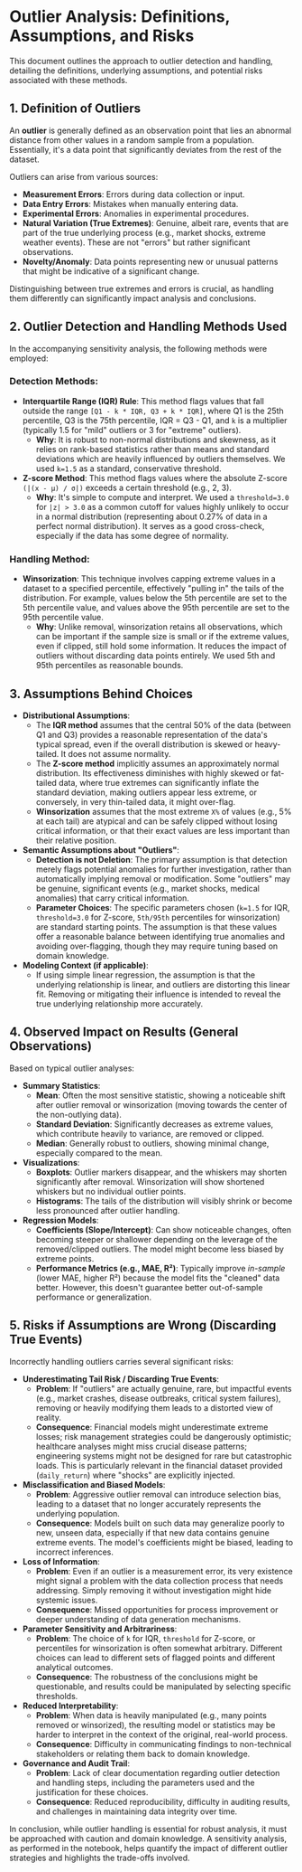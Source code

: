 # Outlier Analysis: Definitions, Assumptions, and Risks

This document outlines the approach to outlier detection and handling, detailing the definitions, underlying assumptions, and potential risks associated with these methods.

## 1. Definition of Outliers

An **outlier** is generally defined as an observation point that lies an abnormal distance from other values in a random sample from a population. Essentially, it's a data point that significantly deviates from the rest of the dataset.

Outliers can arise from various sources:
*   **Measurement Errors**: Errors during data collection or input.
*   **Data Entry Errors**: Mistakes when manually entering data.
*   **Experimental Errors**: Anomalies in experimental procedures.
*   **Natural Variation (True Extremes)**: Genuine, albeit rare, events that are part of the true underlying process (e.g., market shocks, extreme weather events). These are not "errors" but rather significant observations.
*   **Novelty/Anomaly**: Data points representing new or unusual patterns that might be indicative of a significant change.

Distinguishing between true extremes and errors is crucial, as handling them differently can significantly impact analysis and conclusions.

## 2. Outlier Detection and Handling Methods Used

In the accompanying sensitivity analysis, the following methods were employed:

### Detection Methods:
*   **Interquartile Range (IQR) Rule**: This method flags values that fall outside the range `[Q1 - k * IQR, Q3 + k * IQR]`, where Q1 is the 25th percentile, Q3 is the 75th percentile, IQR = Q3 - Q1, and `k` is a multiplier (typically 1.5 for "mild" outliers or 3 for "extreme" outliers).
    *   **Why**: It is robust to non-normal distributions and skewness, as it relies on rank-based statistics rather than means and standard deviations which are heavily influenced by outliers themselves. We used `k=1.5` as a standard, conservative threshold.
*   **Z-score Method**: This method flags values where the absolute Z-score `(|(x - μ) / σ|)` exceeds a certain threshold (e.g., 2, 3).
    *   **Why**: It's simple to compute and interpret. We used a `threshold=3.0` for `|z| > 3.0` as a common cutoff for values highly unlikely to occur in a normal distribution (representing about 0.27% of data in a perfect normal distribution). It serves as a good cross-check, especially if the data has some degree of normality.

### Handling Method:
*   **Winsorization**: This technique involves capping extreme values in a dataset to a specified percentile, effectively "pulling in" the tails of the distribution. For example, values below the 5th percentile are set to the 5th percentile value, and values above the 95th percentile are set to the 95th percentile value.
    *   **Why**: Unlike removal, winsorization retains all observations, which can be important if the sample size is small or if the extreme values, even if clipped, still hold some information. It reduces the impact of outliers without discarding data points entirely. We used 5th and 95th percentiles as reasonable bounds.

## 3. Assumptions Behind Choices

*   **Distributional Assumptions**:
    *   The **IQR method** assumes that the central 50% of the data (between Q1 and Q3) provides a reasonable representation of the data's typical spread, even if the overall distribution is skewed or heavy-tailed. It does not assume normality.
    *   The **Z-score method** implicitly assumes an approximately normal distribution. Its effectiveness diminishes with highly skewed or fat-tailed data, where true extremes can significantly inflate the standard deviation, making outliers appear less extreme, or conversely, in very thin-tailed data, it might over-flag.
    *   **Winsorization** assumes that the most extreme `X%` of values (e.g., 5% at each tail) are atypical and can be safely clipped without losing critical information, or that their exact values are less important than their relative position.
*   **Semantic Assumptions about "Outliers"**:
    *   **Detection is not Deletion**: The primary assumption is that detection merely flags potential anomalies for further investigation, rather than automatically implying removal or modification. Some "outliers" may be genuine, significant events (e.g., market shocks, medical anomalies) that carry critical information.
    *   **Parameter Choices**: The specific parameters chosen (`k=1.5` for IQR, `threshold=3.0` for Z-score, `5th/95th` percentiles for winsorization) are standard starting points. The assumption is that these values offer a reasonable balance between identifying true anomalies and avoiding over-flagging, though they may require tuning based on domain knowledge.
*   **Modeling Context (if applicable)**:
    *   If using simple linear regression, the assumption is that the underlying relationship is linear, and outliers are distorting this linear fit. Removing or mitigating their influence is intended to reveal the true underlying relationship more accurately.

## 4. Observed Impact on Results (General Observations)

Based on typical outlier analyses:

*   **Summary Statistics**:
    *   **Mean**: Often the most sensitive statistic, showing a noticeable shift after outlier removal or winsorization (moving towards the center of the non-outlying data).
    *   **Standard Deviation**: Significantly decreases as extreme values, which contribute heavily to variance, are removed or clipped.
    *   **Median**: Generally robust to outliers, showing minimal change, especially compared to the mean.
*   **Visualizations**:
    *   **Boxplots**: Outlier markers disappear, and the whiskers may shorten significantly after removal. Winsorization will show shortened whiskers but no individual outlier points.
    *   **Histograms**: The tails of the distribution will visibly shrink or become less pronounced after outlier handling.
*   **Regression Models**:
    *   **Coefficients (Slope/Intercept)**: Can show noticeable changes, often becoming steeper or shallower depending on the leverage of the removed/clipped outliers. The model might become less biased by extreme points.
    *   **Performance Metrics (e.g., MAE, R²)**: Typically improve *in-sample* (lower MAE, higher R²) because the model fits the "cleaned" data better. However, this doesn't guarantee better out-of-sample performance or generalization.

## 5. Risks if Assumptions are Wrong (Discarding True Events)

Incorrectly handling outliers carries several significant risks:

*   **Underestimating Tail Risk / Discarding True Events**:
    *   **Problem**: If "outliers" are actually genuine, rare, but impactful events (e.g., market crashes, disease outbreaks, critical system failures), removing or heavily modifying them leads to a distorted view of reality.
    *   **Consequence**: Financial models might underestimate extreme losses; risk management strategies could be dangerously optimistic; healthcare analyses might miss crucial disease patterns; engineering systems might not be designed for rare but catastrophic loads. This is particularly relevant in the financial dataset provided (`daily_return`) where "shocks" are explicitly injected.
*   **Misclassification and Biased Models**:
    *   **Problem**: Aggressive outlier removal can introduce selection bias, leading to a dataset that no longer accurately represents the underlying population.
    *   **Consequence**: Models built on such data may generalize poorly to new, unseen data, especially if that new data contains genuine extreme events. The model's coefficients might be biased, leading to incorrect inferences.
*   **Loss of Information**:
    *   **Problem**: Even if an outlier is a measurement error, its very existence might signal a problem with the data collection process that needs addressing. Simply removing it without investigation might hide systemic issues.
    *   **Consequence**: Missed opportunities for process improvement or deeper understanding of data generation mechanisms.
*   **Parameter Sensitivity and Arbitrariness**:
    *   **Problem**: The choice of `k` for IQR, `threshold` for Z-score, or percentiles for winsorization is often somewhat arbitrary. Different choices can lead to different sets of flagged points and different analytical outcomes.
    *   **Consequence**: The robustness of the conclusions might be questionable, and results could be manipulated by selecting specific thresholds.
*   **Reduced Interpretability**:
    *   **Problem**: When data is heavily manipulated (e.g., many points removed or winsorized), the resulting model or statistics may be harder to interpret in the context of the original, real-world process.
    *   **Consequence**: Difficulty in communicating findings to non-technical stakeholders or relating them back to domain knowledge.
*   **Governance and Audit Trail**:
    *   **Problem**: Lack of clear documentation regarding outlier detection and handling steps, including the parameters used and the justification for these choices.
    *   **Consequence**: Reduced reproducibility, difficulty in auditing results, and challenges in maintaining data integrity over time.

In conclusion, while outlier handling is essential for robust analysis, it must be approached with caution and domain knowledge. A sensitivity analysis, as performed in the notebook, helps quantify the impact of different outlier strategies and highlights the trade-offs involved.